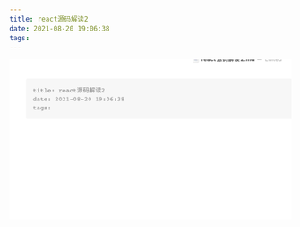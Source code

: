 ```yaml
---
title: react源码解读2
date: 2021-08-20 19:06:38
tags:
---
```


![image-20210820202621161](react源码解读2/image-20210820202621161.png)



